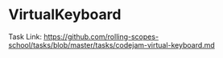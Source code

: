 # VirtualKeyboard
Task Link:
https://github.com/rolling-scopes-school/tasks/blob/master/tasks/codejam-virtual-keyboard.md
